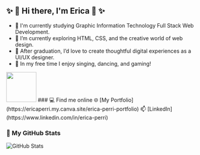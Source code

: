 ## ✨ 👋 Hi there, I'm Erica 👋 ✨

<!--
**eriperri/eriperri** is a ✨ _special_ ✨ repository because its `README.md` (this file) appears on your GitHub profile.-->

- 🔭 I'm currently studying Graphic Information Technology Full Stack Web Development.  
- 🌱 I’m currently exploring HTML, CSS, and the creative world of web design.  
- 🎯 After graduation, I’d love to create thoughtful digital experiences as a UI/UX designer.  
- 👯 In my free time I enjoy singing, dancing, and gaming!
<img src="https://media0.giphy.com/media/v1.Y2lkPTc5MGI3NjExODdpZjQ1djZ0NmN0NDl5Mm11MW02NWs5bTY4ZHh5ZzQ2cjF2MDZicSZlcD12MV9pbnRlcm5hbF9naWZfYnlfaWQmY3Q9cw/cmCEsJZHYBPels360q/giphy.gif" width="80"/>
### 💻 Find me online
🌐 [My Portfolio](https://ericaperri.my.canva.site/erica-perri-portfolio)
📫 [LinkedIn](https://www.linkedin.com/in/erica-perri)

### 🤖 My GitHub Stats
![GitHub Stats](https://github-readme-stats.vercel.app/api?username=eriperri&show_icons=true)
